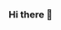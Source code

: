 ### Hi there 👋

<!--
[![Anurag's github stats](https://github-readme-stats.vercel.app/api?username=sinyu1012)](https://github.com/USERNAME/github-readme-stats)  

[![Top Langs](https://github-readme-stats.vercel.app/api/top-langs/?username=sinyu1012&layout=compact)](https://github.com/USERNAME/github-readme-stats)

**sinyu1012/sinyu1012** is a ✨ _special_ ✨ repository because its `README.md` (this file) appears on your GitHub profile.

Here are some ideas to get you started:

- 🔭 I’m currently working on ...
- 🌱 I’m currently learning ...
- 👯 I’m looking to collaborate on ...
- 🤔 I’m looking for help with ...
- 💬 Ask me about ...
- 📫 How to reach me: ...
- 😄 Pronouns: ...
- ⚡ Fun fact: ...
-->
